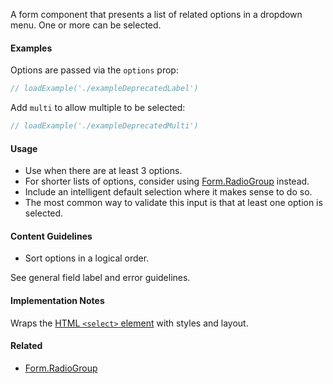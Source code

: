 A form component that presents a list of related options in a dropdown menu. One or more can be selected.

#### Examples

Options are passed via the `options` prop:

```jsx
// loadExample('./exampleDeprecatedLabel')
```

Add `multi` to allow multiple to be selected:

```jsx
// loadExample('./exampleDeprecatedMulti')
```

#### Usage

- Use when there are at least 3 options.
- For shorter lists of options, consider using [Form.RadioGroup](#!/Form.RadioGroup) instead.
- Include an intelligent default selection where it makes sense to do so.
- The most common way to validate this input is that at least one option is selected.

#### Content Guidelines

- Sort options in a logical order.

See general field label and error guidelines.

#### Implementation Notes

Wraps the [HTML `<select>` element](https://developer.mozilla.org/en-US/docs/Web/HTML/Element/select)
with styles and layout.

#### Related

- [Form.RadioGroup](#!/Form.RadioGroup)
